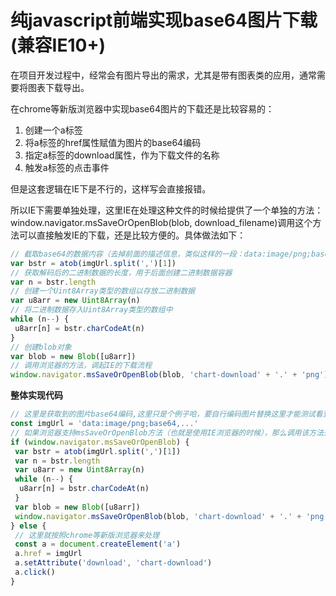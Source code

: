 # 纯javascript前端实现base64图片下载(兼容IE10+)

在项目开发过程中，经常会有图片导出的需求，尤其是带有图表类的应用，通常需要将图表下载导出。

在chrome等新版浏览器中实现base64图片的下载还是比较容易的：

1. 创建一个a标签
2. 将a标签的href属性赋值为图片的base64编码
3. 指定a标签的download属性，作为下载文件的名称
4. 触发a标签的点击事件

但是这套逻辑在IE下是不行的，这样写会直接报错。

所以IE下需要单独处理，这里IE在处理这种文件的时候给提供了一个单独的方法：window.navigator.msSaveOrOpenBlob(blob, download_filename)调用这个方法可以直接触发IE的下载，还是比较方便的。具体做法如下：

```js
// 截取base64的数据内容（去掉前面的描述信息，类似这样的一段：data:image/png;base64,）并解码为2进制数据
var bstr = atob(imgUrl.split(',')[1]) 
// 获取解码后的二进制数据的长度，用于后面创建二进制数据容器
var n = bstr.length 
// 创建一个Uint8Array类型的数组以存放二进制数据
var u8arr = new Uint8Array(n) 
// 将二进制数据存入Uint8Array类型的数组中
while (n--) {
 u8arr[n] = bstr.charCodeAt(n) 
}
// 创建blob对象
var blob = new Blob([u8arr])
// 调用浏览器的方法，调起IE的下载流程
window.navigator.msSaveOrOpenBlob(blob, 'chart-download' + '.' + 'png')
```

**整体实现代码**

```js
// 这里是获取到的图片base64编码,这里只是个例子哈，要自行编码图片替换这里才能测试看到效果
const imgUrl = 'data:image/png;base64,...'
// 如果浏览器支持msSaveOrOpenBlob方法（也就是使用IE浏览器的时候），那么调用该方法去下载图片
if (window.navigator.msSaveOrOpenBlob) {
 var bstr = atob(imgUrl.split(',')[1])
 var n = bstr.length
 var u8arr = new Uint8Array(n)
 while (n--) {
  u8arr[n] = bstr.charCodeAt(n)
 }
 var blob = new Blob([u8arr])
 window.navigator.msSaveOrOpenBlob(blob, 'chart-download' + '.' + 'png')
} else {
 // 这里就按照chrome等新版浏览器来处理
 const a = document.createElement('a')
 a.href = imgUrl
 a.setAttribute('download', 'chart-download')
 a.click()
}
```

